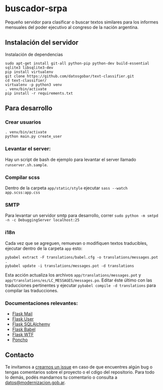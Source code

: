 # buscador-srpa
Pequeño servidor para clasificar o buscar textos similares para los informes mensuales del poder ejecutivo al congreso de la nación argentina. 

## Instalación del servidor

Instalación de dependencias
```
sudo apt-get install git-all python-pip python-dev build-essential sqlite3 libsqlite3-dev
pip install virtualenv
git clone https://github.com/datosgobar/text-classifier.git
cd text-classifier/
virtualenv -p python3 venv
. venv/bin/activate
pip install -r requirements.txt

```

## Para desarrollo

### Crear usuarios

```
. venv/bin/activate
python main.py create_user
```

### Levantar el server:

Hay un script de bash de ejemplo para levantar el server llamado `runserver.sh.sample`.

### Compilar scss
Dentro de la carpeta `app/static/style` ejecutar `sass --watch app.scss:app.css`

### SMTP
Para levantar un servidor smtp para desarrollo, correr `sudo python -m smtpd -n -c DebuggingServer localhost:25`

### i18n

Cada vez que se agreguen, remuevan o modifiquen textos traducibles, ejecutar dentro de la carpeta `app` esto:
```
pybabel extract -F translations/babel.cfg -o translations/messages.pot .
pybabel update -i translations/messages.pot -d translations
```

Esta acción actualiza los archivos `app/translations/messages.pot` y `app/translations/es/LC_MESSAGES/messages.po`.
Editar éste último con las traducciones pertinentes y ejecutar `pybabel compile -d translations` para compilar las traducciones.


### Documentaciones relevantes:
- [Flask Mail](https://pythonhosted.org/Flask-Mail/)
- [Flask User](https://pythonhosted.org/Flask-User/)
- [Flask SQLAlchemy](http://flask-sqlalchemy.pocoo.org/)
- [Flask Babel](https://pythonhosted.org/Flask-Babel/)
- [Flask WTF](http://flask.pocoo.org/docs/0.11/patterns/wtforms/)
- [Poncho](http://argob.github.io/poncho/)

## Contacto
Te invitamos a [crearnos un issue](https://github.com/datosgobar/text-classifier/issues/new?title=Encontre%20un%20bug) en caso de que encuentres algún bug o tengas comentarios sobre el proyecto o el cdigo del repositorio. Para todo lo demás, podés mandarnos tu comentario o consulta a [datos@modernizacion.gob.ar](mailto:datos@modernizacion.gob.ar).
